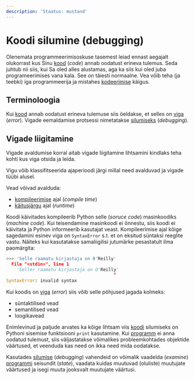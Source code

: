 ```yaml
---
description: 'Staatus: mustand'
---
```


# Koodi silumine \(debugging\)

Olenemata programmeerimisoskuse tasemest leiad ennast aegajalt olukorrast kus  Sinu [kood](terminid/sonastik/kood-code.md) \(_code_\) annab oodatust erineva tulemus. Seda juhtub nii siis, kui Sa oled alles alustamas, aga ka siis kui oled juba programeerimises vana kala. See on täiesti normaalne. Vea võib teha \(ja teebki\) iga programmeerija ja mistahes [kodeerimise](terminid/sonastik/kodeerimine-coding.md) käigus.

## Terminoloogia

Kui [kood](terminid/sonastik/kood-code.md) annab oodatust erineva tulemuse siis öeldakse, et selles on [viga](terminid/sonastik/viga-error.md) \(_error_\). Vigade eemaldamise protsessi nimetatakse [silumiseks](terminid/sonastik/siluma-to-debug.md) \(_debugging_\).

## Vigade liigitamine

Vigade avaldumise korral aitab vigade liigitamine lihtsamini kindlaks teha kohti kus viga otsida ja leida.

Vigu võib klassifitseerida ajaperioodi järgi millal need avalduvad ja vigade tüübi alusel.

Vead võivad avalduda:

* [kompileerimise](terminid/sonastik/kompileerima-to-compile.md) ajal \(_compile time_\) 
* [käitusjärgu](terminid/sonastik/kaeitusjaerk-runtime.md) ajal \(_runtime_\)

Koodi käivitades kompileerib Python selle \(_soruce code_\) masinkoodiks \(_machine code_\). Kui teisendamine masinkoodi ei õnnestu, siis koodi ei käivitata ja Python informeerib kasutajat veast. Kompileerimise ajal kõige sagedamini esinev viga on `SyntaxError` s.t. et on eksitud süntaksi reeglite vastu. Näiteks kui kasutatakse samaliigilisi jutumärke pesastatult ilma paomärgita:

```python
>>> 'Selle raamatu kirjastaja on 0'Reilly'
  File "<stdin>", line 1
    'Seller raamatu kirjastaja on O'Reilly'
                                         ^
SyntaxError: invalid syntax
```

Kui koodis on [viga](terminid/sonastik/viga-error.md) \(_error_\) siis võib selle põhjused jagada kolmeks:

* süntaktilised vead
* semantilised vead
* loogikavead



Enimlevinud ja paljude arvates ka kõige lihtsam viis [koodi](terminid/sonastik/kood-code.md) silumiseks on Pythoni sisemise funktsiooni `print` kasutamine. Kui [programm](terminid/sonastik/programm-program.md) ei anna oodatud tulemust, siis väljastatakse võimalikes probleemkohtades objektide väärtused, et veenduda kas need on ikka need mida oodatakse. 

Kasutades [silumise](terminid/sonastik/siluma-to-debug.md) \(_debugging_\) vahendeid on võimalik vaadelda \(_examine_\) [programmi](terminid/sonastik/programm-program.md) seisundit \(_state_\), vaadata kuidas muutuvad \(oluliste\) muutujate väärtused ja isegi muuta jooksvalt muutujate väärtusi.

